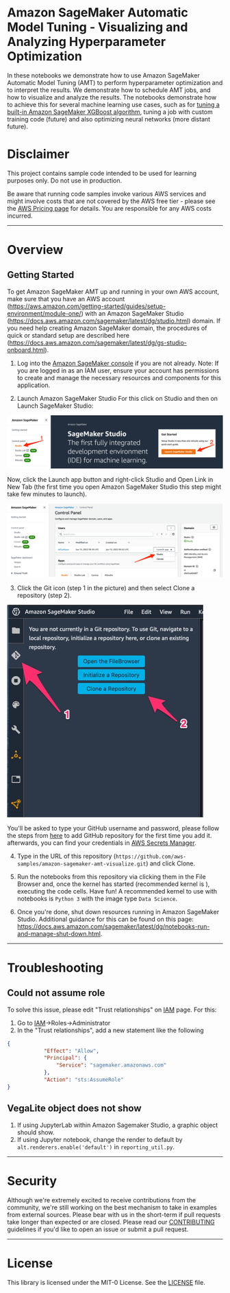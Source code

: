 #  Amazon SageMaker Automatic Model Tuning - Visualizing and Analyzing Hyperparameter Optimization

In these notebooks we demonstrate how to use Amazon SageMaker Automatic Model Tuning (AMT) to perform hyperparameter optimization and to interpret the results. We demonstrate how to schedule AMT jobs, and how to visualize and analyze the results. The notebooks demonstrate how to achieve this for several machine learning use cases, such as for [tuning a built-in Amazon SageMaker XGBoost algorithm](1_tuning_of_builtin_xgboost.ipynb), tuning a job with custom training code (future) and also optimizing neural networks (more distant future).

# Disclaimer

This project contains sample code intended to be used for learning purposes only. Do not use in production.

Be aware that running code samples invoke various AWS services and might involve costs that are not covered by the AWS free tier - please see the [AWS Pricing page](https://aws.amazon.com/pricing/) for details. You are responsible for any AWS costs incurred.

---

# Overview

## Getting Started

To get Amazon SageMaker AMT up and running in your own AWS account, make sure that you have an AWS account (https://aws.amazon.com/getting-started/guides/setup-environment/module-one/) with an Amazon SageMaker Studio (https://docs.aws.amazon.com/sagemaker/latest/dg/studio.html) domain. If you need help creating Amazon SageMaker domain, the procedures of quick or standard setup are described here (https://docs.aws.amazon.com/sagemaker/latest/dg/gs-studio-onboard.html). 

1. Log into the [Amazon SageMaker console](https://console.aws.amazon.com/sagemaker/) if you are not already.
Note: If you are logged in as an IAM user, ensure your account has permissions to create and manage the necessary resources and components for this application.

2. Launch Amazon SageMaker Studio
For this click on Studio and then on Launch SageMaker Studio:

![SageMaker Studio 1](/img/open_sm_studio_1.png)

Now, click the Launch app button and right-click Studio and Open Link in New Tab (the first time you open Amazon SageMaker Studio this step might take few minutes to launch).

![SageMaker Studio 2](/img/open_sm_studio_2.png)

3. Click the Git icon (step 1 in the picture) and then select Clone a repository (step 2).

![SageMaker Studio Git](/img/smstudio_clone_repo_steps.jpeg)

You'll be asked to type your GitHub username and password, please follow the steps from [here](https://docs.aws.amazon.com/sagemaker/latest/dg/nbi-git-resource.html) to add GitHub repository for the first time you add it. afterwards, you can find your credentials in [AWS Secrets Manager](https://console.aws.amazon.com/secretsmanager).

4. Type in the URL of this repository (`https://github.com/aws-samples/amazon-sagemaker-amt-visualize.git`) and click Clone.

5. Run the notebooks from this repository via clicking them in the File Browser and, once the kernel has started (recommended kernel is ), executing the code cells. Have fun!
A recommended kernel to use with notebooks is `Python 3` with the image type `Data Science`. 

6. Once you're done, shut down resources running in Amazon SageMaker Studio. Additional guidance for this can be found on this page: https://docs.aws.amazon.com/sagemaker/latest/dg/notebooks-run-and-manage-shut-down.html. 

---

# Troubleshooting

## Could not assume role

To solve this issue, please edit "Trust relationships" on [IAM](https://console.aws.amazon.com/iam) page. For this:
1. Go to [IAM](https://console.aws.amazon.com/iam)->Roles->Administrator
3. In the "Trust relationships", add a new statement like the following

```json
{
            "Effect": "Allow",
            "Principal": {
                "Service": "sagemaker.amazonaws.com"
            },
            "Action": "sts:AssumeRole"
}
```


## VegaLite object does not show

1. If using JupyterLab within Amazon Sagemaker Studio, a graphic object should show.
2. If using Jupyter notebook, change the render to default by `alt.renderers.enable('default')` in `reporting_util.py`.

---

# Security

Although we're extremely excited to receive contributions from the community, we're still working on the best mechanism to take in examples from external sources. Please bear with us in the short-term if pull requests take longer than expected or are closed. Please read our [CONTRIBUTING](https://github.com/aws-samples/amazon-sagemaker-amt-visualize/blob/main/CONTRIBUTING.md) guidelines if you'd like to open an issue or submit a pull request.

---

# License 

This library is licensed under the MIT-0 License. See the [LICENSE](https://github.com/aws-samples/amazon-sagemaker-amt-visualize/blob/main/LICENSE) file.